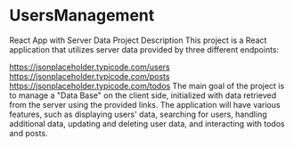# UsersManagement

React App with Server Data
Project Description
This project is a React application that utilizes server data provided by three different endpoints:

https://jsonplaceholder.typicode.com/users
https://jsonplaceholder.typicode.com/posts
https://jsonplaceholder.typicode.com/todos
The main goal of the project is to manage a "Data Base" on the client side, initialized with data retrieved from the server using the provided links. The application will have various features, such as displaying users' data, searching for users, handling additional data, updating and deleting user data, and interacting with todos and posts.
